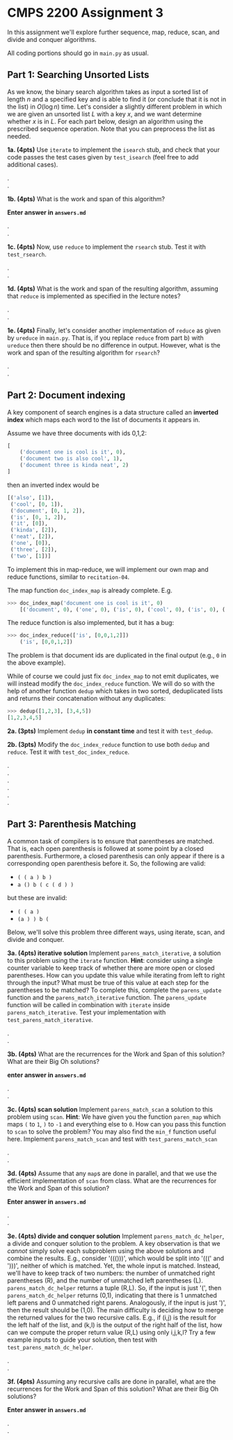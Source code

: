 # CMPS 2200 Assignment 3

In this assignment we'll explore further sequence, map, reduce, scan, and divide and conquer algorithms.

All coding portions should go in `main.py` as usual.

## Part 1: Searching Unsorted Lists

As we know, the binary search algorithm takes as input a sorted list
of length $n$ and a specified key and is able to find it (or conclude
that it is not in the list) in $O(\log n)$ time. Let's consider a
slightly different problem in which we are given an unsorted list $L$
with a key $x$, and we want determine whether $x$ is in $L$. For each
part below, design an algorithm using the prescribed sequence
operation. Note that you can preprocess the list as needed.

**1a. (4pts)** Use `iterate` to implement the `isearch` stub, and check that your
code passes the test cases given by `test_isearch` (feel free to add
additional cases). 

.  
.  

**1b. (4pts)** What is the work and span of this algorithm?

**Enter answer in `answers.md`**

.  
.  


**1c. (4pts)** Now, use `reduce` to implement the `rsearch` stub. Test it with `test_rsearch`.

.  
.  

**1d. (4pts)** What is the work and span of the resulting algorithm, assuming that `reduce` is implemented as specified in the lecture notes?

.  
.  


**1e. (4pts)** Finally, let's consider another implementation of `reduce` as given
by `ureduce` in `main.py`. That is, if you replace `reduce` from part b) with
`ureduce` then there should be no difference in output. However, what
is the work and span of the resulting algorithm for `rsearch`?

.  
.  


## Part 2: Document indexing

A key component of search engines is a data structure called an **inverted index** which maps each word to the list of documents it appears in.

Assume we have three documents with ids 0,1,2:

```python
[
    ('document one is cool is it', 0),
    ('document two is also cool', 1),
    ('document three is kinda neat', 2)
]
```

then an inverted index would be

```python
[('also', [1]),
 ('cool', [0, 1]),
 ('document', [0, 1, 2]),
 ('is', [0, 1, 2]),
 ('it', [0]),
 ('kinda', [2]),
 ('neat', [2]),
 ('one', [0]),
 ('three', [2]),
 ('two', [1])]
```

To implement this in map-reduce, we will implement our own map and reduce functions, similar to `recitation-04`.

The map function `doc_index_map` is already complete. E.g.

```python
>>> doc_index_map('document one is cool is it', 0)
    [('document', 0), ('one', 0), ('is', 0), ('cool', 0), ('is', 0), ('it', 1)] 
```

The reduce function is also implemented, but it has a bug:

```python
>>> doc_index_reduce(['is', [0,0,1,2]])
    ('is', [0,0,1,2])
```

The problem is that document ids are duplicated in the final output (e.g., `0` in the above example).

While of course we could just fix `doc_index_map` to not emit duplicates, we will instead modify the `doc_index_reduce` function. We will do so with the help of another function `dedup` which takes in two sorted, deduplicated lists and returns their concatenation without any duplicates:

```python
>>> dedup([1,2,3], [3,4,5])
[1,2,3,4,5]
```

**2a. (3pts)** Implement `dedup` **in constant time** and test it with `test_dedup`. 

**2b. (3pts)** Modify the `doc_index_reduce` function to use both `dedup` and `reduce`. Test it with `test_doc_index_reduce`.


.  
.  
.  
.  
.  
.  

## Part 3: Parenthesis Matching

A common task of compilers is to ensure that parentheses are matched. That is, each open parenthesis is followed at some point by a closed parenthesis. Furthermore, a closed parenthesis can only appear if there is a corresponding open parenthesis before it. So, the following are valid:

- `( ( a ) b )`
- `a () b ( c ( d ) )`

but these are invalid:

- `( ( a )`
- `(a ) ) b (`

Below, we'll solve this problem three different ways, using iterate, scan, and divide and conquer.

**3a. (4pts) iterative solution** Implement `parens_match_iterative`, a solution to this problem using the `iterate` function. **Hint**: consider using a single counter variable to keep track of whether there are more open or closed parentheses. How can you update this value while iterating from left to right through the input? What must be true of this value at each step for the parentheses to be matched? To complete this, complete the `parens_update` function and the `parens_match_iterative` function. The `parens_update` function will be called in combination with `iterate` inside `parens_match_iterative`. Test your implementation with `test_parens_match_iterative`.


.  
. 



**3b. (4pts)** What are the recurrences for the Work and Span of this solution? What are their Big Oh solutions?

**enter answer in `answers.md`**

.  
. 



**3c. (4pts) scan solution** Implement `parens_match_scan` a solution to this problem using `scan`. **Hint**: We have given you the function `paren_map` which maps `(` to `1`, `)` to `-1` and everything else to `0`. How can you pass this function to `scan` to solve the problem? You may also find the `min_f` function useful here. Implement `parens_match_scan` and test with `test_parens_match_scan`

.  
. 



**3d. (4pts)** Assume that any `map`s are done in parallel, and that we use the efficient implementation of `scan` from class. What are the recurrences for the Work and Span of this solution? 

**Enter answer in `answers.md`**

.  
.  




**3e. (4pts) divide and conquer solution** Implement `parens_match_dc_helper`, a divide and conquer solution to the problem. A key observation is that we *cannot* simply solve each subproblem using the above solutions and combine the results. E.g., consider '((()))', which would be split into '(((' and ')))', neither of which is matched. Yet, the whole input is matched. Instead, we'll have to keep track of two numbers: the number of unmatched right parentheses (R), and the number of unmatched left parentheses (L). `parens_match_dc_helper` returns a tuple (R,L). So, if the input is just '(', then `parens_match_dc_helper` returns (0,1), indicating that there is 1 unmatched left parens and 0 unmatched right parens. Analogously, if the input is just ')', then the result should be (1,0). The main difficulty is deciding how to merge the returned values for the two recursive calls. E.g., if (i,j) is the result for the left half of the list, and (k,l) is the output of the right half of the list, how can we compute the proper return value (R,L) using only i,j,k,l? Try a few example inputs to guide your solution, then test with `test_parens_match_dc_helper`.



.  
. 





**3f. (4pts)** Assuming any recursive calls are done in parallel, what are the recurrences for the Work and Span of this solution? What are their Big Oh solutions?

**Enter answer in `answers.md`**

.  
. 


